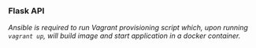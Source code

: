 ### Flask API

*Ansible is required to run Vagrant provisioning script which, upon running `vagrant up`, will build image and start application in a docker container.*

